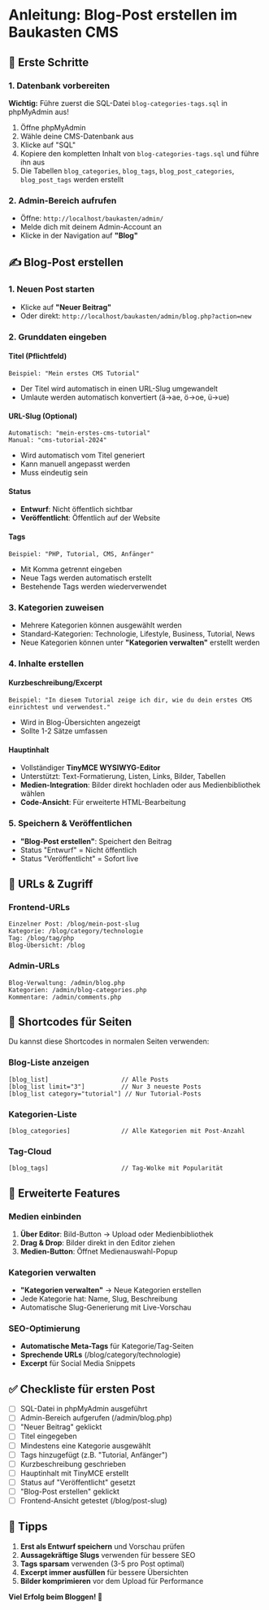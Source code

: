 # Anleitung: Blog-Post erstellen im Baukasten CMS

## 🎯 Erste Schritte

### 1. Datenbank vorbereiten
**Wichtig:** Führe zuerst die SQL-Datei `blog-categories-tags.sql` in phpMyAdmin aus!

1. Öffne phpMyAdmin
2. Wähle deine CMS-Datenbank aus
3. Klicke auf "SQL"
4. Kopiere den kompletten Inhalt von `blog-categories-tags.sql` und führe ihn aus
5. Die Tabellen `blog_categories`, `blog_tags`, `blog_post_categories`, `blog_post_tags` werden erstellt

### 2. Admin-Bereich aufrufen
- Öffne: `http://localhost/baukasten/admin/`
- Melde dich mit deinem Admin-Account an
- Klicke in der Navigation auf **"Blog"**

## ✍️ Blog-Post erstellen

### 1. Neuen Post starten
- Klicke auf **"Neuer Beitrag"**
- Oder direkt: `http://localhost/baukasten/admin/blog.php?action=new`

### 2. Grunddaten eingeben

#### **Titel** (Pflichtfeld)
```
Beispiel: "Mein erstes CMS Tutorial"
```
- Der Titel wird automatisch in einen URL-Slug umgewandelt
- Umlaute werden automatisch konvertiert (ä→ae, ö→oe, ü→ue)

#### **URL-Slug** (Optional)
```
Automatisch: "mein-erstes-cms-tutorial"
Manual: "cms-tutorial-2024"
```
- Wird automatisch vom Titel generiert
- Kann manuell angepasst werden
- Muss eindeutig sein

#### **Status**
- **Entwurf**: Nicht öffentlich sichtbar
- **Veröffentlicht**: Öffentlich auf der Website

#### **Tags**
```
Beispiel: "PHP, Tutorial, CMS, Anfänger"
```
- Mit Komma getrennt eingeben
- Neue Tags werden automatisch erstellt
- Bestehende Tags werden wiederverwendet

### 3. Kategorien zuweisen
- Mehrere Kategorien können ausgewählt werden
- Standard-Kategorien: Technologie, Lifestyle, Business, Tutorial, News
- Neue Kategorien können unter **"Kategorien verwalten"** erstellt werden

### 4. Inhalte erstellen

#### **Kurzbeschreibung/Excerpt**
```
Beispiel: "In diesem Tutorial zeige ich dir, wie du dein erstes CMS einrichtest und verwendest."
```
- Wird in Blog-Übersichten angezeigt
- Sollte 1-2 Sätze umfassen

#### **Hauptinhalt**
- Vollständiger **TinyMCE WYSIWYG-Editor**
- Unterstützt: Text-Formatierung, Listen, Links, Bilder, Tabellen
- **Medien-Integration**: Bilder direkt hochladen oder aus Medienbibliothek wählen
- **Code-Ansicht**: Für erweiterte HTML-Bearbeitung

### 5. Speichern & Veröffentlichen
- **"Blog-Post erstellen"**: Speichert den Beitrag
- Status "Entwurf" = Nicht öffentlich
- Status "Veröffentlicht" = Sofort live

## 🔗 URLs & Zugriff

### Frontend-URLs
```
Einzelner Post: /blog/mein-post-slug
Kategorie: /blog/category/technologie
Tag: /blog/tag/php
Blog-Übersicht: /blog
```

### Admin-URLs
```
Blog-Verwaltung: /admin/blog.php
Kategorien: /admin/blog-categories.php
Kommentare: /admin/comments.php
```

## 🎨 Shortcodes für Seiten

Du kannst diese Shortcodes in normalen Seiten verwenden:

### Blog-Liste anzeigen
```
[blog_list]                    // Alle Posts
[blog_list limit="3"]          // Nur 3 neueste Posts
[blog_list category="tutorial"] // Nur Tutorial-Posts
```

### Kategorien-Liste
```
[blog_categories]              // Alle Kategorien mit Post-Anzahl
```

### Tag-Cloud
```
[blog_tags]                    // Tag-Wolke mit Popularität
```

## 🔧 Erweiterte Features

### Medien einbinden
1. **Über Editor**: Bild-Button → Upload oder Medienbibliothek
2. **Drag & Drop**: Bilder direkt in den Editor ziehen
3. **Medien-Button**: Öffnet Medienauswahl-Popup

### Kategorien verwalten
- **"Kategorien verwalten"** → Neue Kategorien erstellen
- Jede Kategorie hat: Name, Slug, Beschreibung
- Automatische Slug-Generierung mit Live-Vorschau

### SEO-Optimierung
- **Automatische Meta-Tags** für Kategorie/Tag-Seiten
- **Sprechende URLs** (/blog/category/technologie)
- **Excerpt** für Social Media Snippets

## ✅ Checkliste für ersten Post

- [ ] SQL-Datei in phpMyAdmin ausgeführt
- [ ] Admin-Bereich aufgerufen (/admin/blog.php)
- [ ] "Neuer Beitrag" geklickt
- [ ] Titel eingegeben
- [ ] Mindestens eine Kategorie ausgewählt
- [ ] Tags hinzugefügt (z.B. "Tutorial, Anfänger")
- [ ] Kurzbeschreibung geschrieben
- [ ] Hauptinhalt mit TinyMCE erstellt
- [ ] Status auf "Veröffentlicht" gesetzt
- [ ] "Blog-Post erstellen" geklickt
- [ ] Frontend-Ansicht getestet (/blog/post-slug)

## 🎯 Tipps

1. **Erst als Entwurf speichern** und Vorschau prüfen
2. **Aussagekräftige Slugs** verwenden für bessere SEO
3. **Tags sparsam** verwenden (3-5 pro Post optimal)
4. **Excerpt immer ausfüllen** für bessere Übersichten
5. **Bilder komprimieren** vor dem Upload für Performance

**Viel Erfolg beim Bloggen! 🚀**
